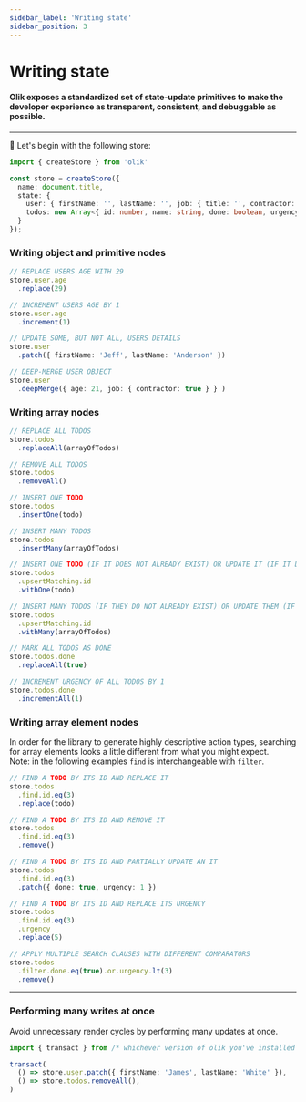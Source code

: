 ```yaml
---
sidebar_label: 'Writing state'
sidebar_position: 3
---
```


# Writing state

#### Olik exposes a standardized set of state-update primitives to make the developer experience as transparent, consistent, and debuggable as possible.

---

🥚 Let's begin with the following store:
```ts
import { createStore } from 'olik'

const store = createStore({
  name: document.title,
  state: {
    user: { firstName: '', lastName: '', job: { title: '', contractor: false } },
    todos: new Array<{ id: number, name: string, done: boolean, urgency: number }>(),
  }
});
```

### Writing **object and primitive** nodes
```ts
// REPLACE USERS AGE WITH 29
store.user.age
  .replace(29)

// INCREMENT USERS AGE BY 1
store.user.age
  .increment(1)

// UPDATE SOME, BUT NOT ALL, USERS DETAILS
store.user
  .patch({ firstName: 'Jeff', lastName: 'Anderson' })

// DEEP-MERGE USER OBJECT
store.user
  .deepMerge({ age: 21, job: { contractor: true } } )
```

### Writing **array** nodes

```ts
// REPLACE ALL TODOS
store.todos
  .replaceAll(arrayOfTodos)

// REMOVE ALL TODOS
store.todos
  .removeAll()

// INSERT ONE TODO
store.todos
  .insertOne(todo)

// INSERT MANY TODOS
store.todos
  .insertMany(arrayOfTodos)

// INSERT ONE TODO (IF IT DOES NOT ALREADY EXIST) OR UPDATE IT (IF IT DOES)
store.todos
  .upsertMatching.id
  .withOne(todo)

// INSERT MANY TODOS (IF THEY DO NOT ALREADY EXIST) OR UPDATE THEM (IF THEY DO)
store.todos
  .upsertMatching.id
  .withMany(arrayOfTodos)

// MARK ALL TODOS AS DONE
store.todos.done
  .replaceAll(true)

// INCREMENT URGENCY OF ALL TODOS BY 1
store.todos.done
  .incrementAll(1)  
```

### Writing **array element** nodes
In order for the library to generate highly descriptive action types, searching for array elements looks a little different from what you might expect.<br/>
Note: in the following examples `find` is interchangeable with `filter`.  

```ts
// FIND A TODO BY ITS ID AND REPLACE IT
store.todos
  .find.id.eq(3)
  .replace(todo)

// FIND A TODO BY ITS ID AND REMOVE IT
store.todos
  .find.id.eq(3)
  .remove()

// FIND A TODO BY ITS ID AND PARTIALLY UPDATE AN IT
store.todos
  .find.id.eq(3)
  .patch({ done: true, urgency: 1 })

// FIND A TODO BY ITS ID AND REPLACE ITS URGENCY
store.todos
  .find.id.eq(3)
  .urgency
  .replace(5)

// APPLY MULTIPLE SEARCH CLAUSES WITH DIFFERENT COMPARATORS
store.todos
  .filter.done.eq(true).or.urgency.lt(3)
  .remove()
```

---

### Performing **many writes** at once
Avoid unnecessary render cycles by performing many updates at once.
```ts
import { transact } from /* whichever version of olik you've installed */

transact(
  () => store.user.patch({ firstName: 'James', lastName: 'White' }),
  () => store.todos.removeAll(),
)
```